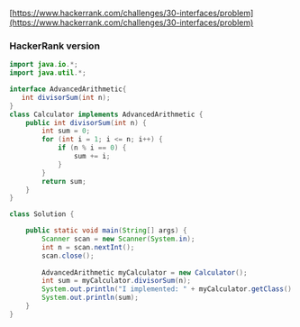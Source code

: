 [https://www.hackerrank.com/challenges/30-interfaces/problem](https://www.hackerrank.com/challenges/30-interfaces/problem)

### HackerRank version

```java
import java.io.*;
import java.util.*;

interface AdvancedArithmetic{
   int divisorSum(int n);
}
class Calculator implements AdvancedArithmetic {
    public int divisorSum(int n) {
        int sum = 0;
        for (int i = 1; i <= n; i++) {
            if (n % i == 0) {
                sum += i;
            }
        }
        return sum;
    }
}

class Solution {

    public static void main(String[] args) {
        Scanner scan = new Scanner(System.in);
        int n = scan.nextInt();
        scan.close();
        
      	AdvancedArithmetic myCalculator = new Calculator(); 
        int sum = myCalculator.divisorSum(n);
        System.out.println("I implemented: " + myCalculator.getClass().getInterfaces()[0].getName() );
        System.out.println(sum);
    }
}
```